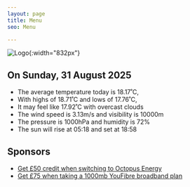 ```yaml
---
layout: page
title: Menu
seo: Menu

---
```


![Logo](/images/logo.jpg){:width="832px"}

<!-- weather_marker starts -->
## On Sunday, 31 August 2025

- The average temperature today is 18.17˚C,
- With highs of 18.71˚C and lows of 17.76˚C,
- It may feel like 17.92˚C with overcast clouds
- The wind speed is 3.13m/s and visibility is 10000m
- The pressure is 1000hPa and humidity is 72%
- The sun will rise at 05:18 and set at 18:58

<!-- weather_marker ends -->

## Sponsors

- [Get £50 credit when switching to Octopus Energy](https://bit.ly/3oD1nnS)
- [Get £75 when taking a 1000mb YouFibre broadband plan](https://aklam.io/91zWhU?)
